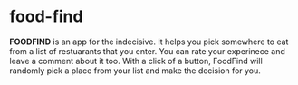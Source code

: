 # food-find
__FOODFIND__ is an app for the indecisive. It helps you pick somewhere to eat from a list of restuarants that you enter. You can rate your experinece and leave a comment about it too. With a click of a button, FoodFind will randomly pick a place from your list and make the decision for you.
